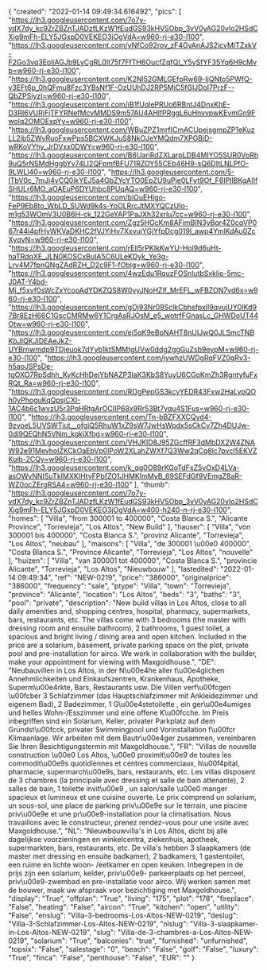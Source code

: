 {
"created": "2022-01-14 09:49:34.616492",
"pics": [
"https://lh3.googleusercontent.com/7o7y-vdX7dy_kc9ZrZBZnTJADzfLKzW1fEudGS93kHVSObp_3vV0yAG20vIo2HSdCXig9mFh-ELY5JGxpD0VEKEO3jOgVdA=w960-rj-e30-l100",
"https://lh3.googleusercontent.com/yNfCo92rov_zF4GyAnAJS2jcvMITZxkV-F2Go3vq3EpliAGJb9LyCgRL0It75f7FfTH6OucfZqfQI_Y5ySfYF35Yq6H9cMvb=w960-rj-e30-l100",
"https://lh3.googleusercontent.com/K2Nl52GMLGEfpRw69-IjQNto5PWfQ-v3EFt6p_0hQFmu8Fzc3YBsNf1F-OzUUhDJ2RP5MjC5fGlJDoI7PrzF--QbZPSiyzI=w960-rj-e30-l100",
"https://lh3.googleusercontent.com/iB1fUqlePRUo6RBntJ4DnxKhE-D3RI6VURjFjTFYRNefMcvMMDS9m57AU4AHlfPRggL6uHnvvpwKEvmGn9Fwolq2OMOExpYy=w960-rj-e30-l100",
"https://lh3.googleusercontent.com/WBuZPZ1mrfICmACUpejsgmpZP1eKuzLL2ib5ZWvRuoFxwPps5BCXWKJuS8NkOJeYMQdm7XPGBiD-wRKoVYhy_JrDVxx0DWY=w960-rj-e30-l100",
"https://lh3.googleusercontent.com/B6UariRdZXLarpLDB4MIYO5SUR0VoRh9uQ5rNSMdHggbYv74LI2QFpmfBFU71RZOY55CEb46H9-sQ6DItLNLPfO-9LWLl40=w960-rj-e30-l100",
"https://lh3.googleusercontent.com/5-ITbV0c_7mJi4vCQ0ikYEJ5a4GbZYcYTO0EpZU9uPje0LFyt9Of_F6IPlIBKgAIIfSHULr6MO_aOAEuP6DYUhbc8PUqAQ=w960-rj-e30-l100",
"https://lh3.googleusercontent.com/biOuEHIgo-FeP9Eb8to_WbLD_SUWd9k4s-YoOLRrcJtMXYQCzUIo-m1g53WOmV3U0B6H-ck_122GeYAP1PaJXh32xrlu7cc=w960-rj-e30-l100",
"https://lh3.googleusercontent.com/Zgz5HGcKm8AFimBIN3yBqr4Z0cqVP067r44i4pfHyWKVaDKHC2fVJYiHv7XxvujYGjYfpDcg019l_awp4YmlKdAu0ZcXyqvN=w960-rj-e30-l100",
"https://lh3.googleusercontent.com/rEll5rPKIkKwYU-Hol9d6uHt-haTRdqXE_JLN0KOSCxBuIA5C6ULeKDyk_Ye3g-Lrv4M7fpnQNgZAdRZH_D2c9F1-fOblg=w960-rj-e30-l100",
"https://lh3.googleusercontent.com/4wzEdu1RquzFOSnlutbSxklio-5mc-J0AT-Y4bd-Mj_f5xvf0sWcZxYcooAdYDKZQS8W0yyJNoHZlf_MrEFL_wFBZON7vd6x=w960-rj-e30-l100",
"https://lh3.googleusercontent.com/gOj93Nr09SclkCbhsfpxIl9qvujUY0IKd97Br8EzH66C1GscCMRMw6Y1CrgAsRJOsM_e5_wotrfFGnasLc_GHWDoUT44Otw=w960-rj-e30-l100",
"https://lh3.googleusercontent.com/ej5qK9eBpNAHT8nUIJwQ0JLSmcTNBKbJIQKJiDEAeJkZ-UYBrnwmdp9TDjeuok7dYyb1ktSMMtgUVw0ddg2ggGuZsb9eypM=w960-rj-e30-l100",
"https://lh3.googleusercontent.com/jywhzUWDgRqFVZ0gRv3-h5aoJSPsDe-tgOXO7RpSdhh_KyKcHhDeiYbNAZP3laK3KbS8YuvU6CGoKmZh3RgntyfuFxRQt_Ra=w960-rj-e30-l100",
"https://lh3.googleusercontent.com/ROgPepGS3kcyYEDR43Fxw2HaLypQOh0yPhoguKqQpsjCXI-1AC4b6c1wvzU5r3PqHRtgArOCIIP68x9Rr53Bt7yqu4S1Fus=w960-rj-e30-l100",
"https://lh3.googleusercontent.com/Tn-bBZFXXCQyd4-9zvoeL5UVSWTiut__ofgiQ5RhuW1xZ9sW7JwHsWpdx5sCkCv7Zh4DUJw-0di9QEQhN5VNm_kgkjXfbg=w960-rj-e30-l100",
"https://lh3.googleusercontent.com/VHJKlD8J95ZGcffRF3dMbDX2W4ZNAW92e91MevholZKCkOaEbVp0lPoW2XLahZWXf7Q3Ww2qCq8lc7pvcI5EKVZKuib-2CQy=w960-rj-e30-l100",
"https://lh3.googleusercontent.com/k_qg0O89rKGoTdFxZ5vOxD4LVa-asOWyNNISuTkIMXKIHtyFPbfZO1JHMKImMyB_69SEFdGf9VEmgZ8aR-WZ0ocZErgRSA4=w960-rj-e30-l100"
],
"thumb": "https://lh3.googleusercontent.com/7o7y-vdX7dy_kc9ZrZBZnTJADzfLKzW1fEudGS93kHVSObp_3vV0yAG20vIo2HSdCXig9mFh-ELY5JGxpD0VEKEO3jOgVdA=w400-h240-n-rj-e30-l100",
"homes": [
"Villa",
"from 300001 to 400000",
"Costa Blanca S.",
"Alicante Province",
"Torrevieja",
"Los Altos",
"New Build"
],
"hauser": [
"Villa",
"von 300001 bis 400000",
"Costa Blanca S.",
"provinz Alicante",
"Torrevieja",
"Los Altos",
"neubau"
],
"maisons": [
"Villa",
"de 300001 \u00e0 400000",
"Costa Blanca S.",
"Province Alicante",
"Torrevieja",
"Los Altos",
"nouvelle"
],
"huizen": [
"Villa",
"van 300001 tot 400000",
"Costa Blanca S.",
"provincie Alicante",
"Torrevieja",
"Los Altos",
"Nieuwbouw"
],
"lastedited": "2022-01-14 09:49:34",
"ref": "NEW-0219",
"price": "386000",
"originalprice": "386000",
"frequency": "sale",
"ptype": "Villa",
"town": "Torrevieja",
"province": "Alicante",
"location": "Los Altos",
"beds": "3",
"baths": "3",
"pool": "private",
"description": "New build villas in Los Altos, close to all daily amenities and, shopping centres, hospital, pharmacy, supermarkets, bars, restaurants, etc. The villas come with 3 bedrooms (the master with dressing room and ensuite bathroom), 2 bathrooms, 1 guest toilet, a spacious and bright living / dining area and open kitchen. Included in the price are a solarium, basement, private parking space on the plot, private pool and pre-installation for airco. We work in collaboration with the builder, make your appointment for viewing with Maxgoldhouse.",
"DE": "Neubauvillen in Los Altos, in der N\u00e4he aller t\u00e4glichen Annehmlichkeiten und Einkaufszentren, Krankenhaus, Apotheke, Superm\u00e4rkte, Bars, Restaurants usw. Die Villen verf\u00fcgen \u00fcber 3 Schlafzimmer (das Hauptschlafzimmer mit Ankleidezimmer und eigenem Bad), 2 Badezimmer, 1 G\u00e4stetoilette , ein ger\u00e4umiges und helles Wohn-/Esszimmer und eine offene K\u00fcche. Im Preis inbegriffen sind ein Solarium, Keller, privater Parkplatz auf dem Grundst\u00fcck, privater Swimmingpool und Vorinstallation f\u00fcr Klimaanlage. Wir arbeiten mit dem Bautr\u00e4ger zusammen, vereinbaren Sie Ihren Besichtigungstermin mit Maxgoldhouse.",
"FR": "Villas de nouvelle construction \u00e0 Los Altos, \u00e0 proximit\u00e9 de toutes les commodit\u00e9s quotidiennes et centres commerciaux, h\u00f4pital, pharmacie, supermarch\u00e9s, bars, restaurants, etc. Les villas disposent de 3 chambres (la principale avec dressing et salle de bain attenante), 2 salles de bain, 1 toilette invit\u00e9 , un salon/salle \u00e0 manger spacieux et lumineux et une cuisine ouverte. Le prix comprend un solarium, un sous-sol, une place de parking priv\u00e9e sur le terrain, une piscine priv\u00e9e et une pr\u00e9-installation pour la climatisation. Nous travaillons avec le constructeur, prenez rendez-vous pour une visite avec Maxgoldhouse.",
"NL": "Nieuwbouwvilla's in Los Altos, dicht bij alle dagelijkse voorzieningen en winkelcentra, ziekenhuis, apotheek, supermarkten, bars, restaurants, etc. De villa's hebben 3 slaapkamers (de master met dressing en ensuite badkamer), 2 badkamers, 1 gastentoilet, een ruime en lichte woon- /eetkamer en open keuken. Inbegrepen in de prijs zijn een solarium, kelder, priv\u00e9- parkeerplaats op het perceel, priv\u00e9-zwembad en pre-installatie voor airco. Wij werken samen met de bouwer, maak uw afspraak voor bezichtiging met Maxgoldhouse.",
"display": "True",
"offplan": "True",
"living": "175",
"plot": "178",
"fireplace": "False",
"heating": "False",
"aircon": "True",
"kitchen": "open",
"utility": "False",
"enslug": "Villa-3-bedrooms-Los-Altos-NEW-0219",
"deslug": "Villa-3-Schlafzimmer-Los-Altos-NEW-0219",
"nlslug": "Villa-3-slaapkamer-in-Los-Altos-NEW-0219",
"slug": "Villa-de-3-chambres-a-Los-Altos-NEW-0219",
"solarium": "True",
"balconies": "true",
"furnished": "unfurnished",
"topsix": "False",
"salestage": "0",
"beach": "False",
"golf": "False",
"luxury": "True",
"finca": "False",
"penthouse": "False",
"EUR": ""
}